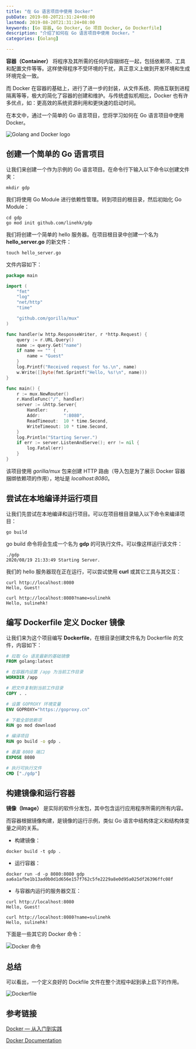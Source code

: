 ```yaml
---
title: "在 Go 语言项目中使用 Docker"
pubDate: 2019-08-20T21:31:24+08:00
lastmod: 2019-08-20T21:31:24+08:00
keywords: [Go 容器, Go Docker, Go 项目 Docker, Go Dockerfile]
description: "介绍了如何在 Go 语言项目中使用 Docker。"
categories: [Golang]

---
```


**容器（Container）** 将程序及其所需的任何内容捆绑在一起，包括依赖项、工具和配置文件等等。这样使得程序不受环境的干扰，真正意义上做到开发环境和生成环境完全一致。

而 Docker 在容器的基础上，进行了进一步的封装，从文件系统、网络互联到进程隔离等等，极大的简化了容器的创建和维护。与传统虚拟机相比，Docker 也有许多优点，如：更高效的系统资源利用和更快速的启动时间。

在本文中，通过一个简单的 Go 语言项目，您将学习如何在 Go 语言项目中使用 Docker。

<!--more-->

![Golang and Docker logo](/images/using-docker-on-golang-project/golang-and-docker-logo.webp "Golang and Docker logo")

## 创建一个简单的 Go 语言项目

让我们来创建一个作为示例的 Go 语言项目。在命令行下输入以下命令以创建文件夹：

```shell
mkdir gdp
```

我们将使用 Go Module 进行依赖性管理。转到项目的根目录，然后初始化 Go Module：

```shell
cd gdp
go mod init github.com/linehk/gdp
```

我们将创建一个简单的 hello 服务器。在项目根目录中创建一个名为 **hello_server.go** 的新文件：

```shell
touch hello_server.go
```

文件内容如下：

```go
package main

import (
	"fmt"
	"log"
	"net/http"
	"time"

	"github.com/gorilla/mux"
)

func handler(w http.ResponseWriter, r *http.Request) {
	query := r.URL.Query()
	name := query.Get("name")
	if name == "" {
		name = "Guest"
	}
	log.Printf("Received request for %s.\n", name)
	w.Write([]byte(fmt.Sprintf("Hello, %s!\n", name)))
}

func main() {
	r := mux.NewRouter()
	r.HandleFunc("/", handler)
	server := &http.Server{
		Handler:      r,
		Addr:         ":8080",
		ReadTimeout:  10 * time.Second,
		WriteTimeout: 10 * time.Second,
	}
	log.Println("Starting Server.")
	if err := server.ListenAndServe(); err != nil {
		log.Fatal(err)
	}
}
```

该项目使用 *gorilla/mux* 包来创建 HTTP 路由（导入包是为了展示 Docker 容器捆绑依赖项的作用），地址是 *localhost:8080*。

## 尝试在本地编译并运行项目

让我们先尝试在本地编译和运行项目。可以在项目根目录输入以下命令来编译项目：

```shell
go build
```

go build 命令将会生成一个名为 **gdp** 的可执行文件。可以像这样运行该文件：

```shell
./gdp
2020/08/19 21:33:49 Starting Server.
```

我们的 hello 服务器现在正在运行，可以尝试使用 **curl** 或其它工具与其交互：

```shell
curl http://localhost:8080
Hello, Guest!
```

```shell
curl http://localhost:8080?name=sulinehk
Hello, sulinehk!
```

## 编写 Dockerfile 定义 Docker 镜像

让我们来为这个项目编写 **Dockerfile**，在根目录创建文件名为 Dockerfile 的文件，内容如下：

```Dockerfile
# 拉取 Go 语言最新的基础镜像
FROM golang:latest

# 在容器内设置 /app 为当前工作目录
WORKDIR /app

# 把文件复制到当前工作目录
COPY . .

# 设置 GOPROXY 环境变量
ENV GOPROXY="https://goproxy.cn"

# 下载全部依赖项
RUN go mod download

# 编译项目
RUN go build -o gdp .

# 暴露 8080 端口
EXPOSE 8080

# 执行可执行文件
CMD ["./gdp"]
```

## 构建镜像和运行容器

**镜像（Image）** 是实际的软件分发包，其中包含运行应用程序所需的所有内容。

而容器根据镜像构建，是镜像的运行示例，类似 Go 语言中结构体定义和结构体变量之间的关系。

* 构建镜像：

```shell
docker build -t gdp .
```

* 运行容器：

```shell
docker run -d -p 8080:8080 gdp
aa6a1afbe1b13ad0b0d1d656e157f762c5fe2229a8e0d95a025df26396ffc08f
```

* 与容器内运行的服务器交互：

```shell
curl http://localhost:8080
Hello, Guest!
```

```shell
curl http://localhost:8080?name=sulinehk
Hello, sulinehk!
```

下面是一些其它的 Docker 命令：

![Docker 命令](/images/using-docker-on-golang-project/docker-command.webp "Docker 命令")

## 总结

可以看出，一个定义良好的 Dockfile 文件在整个流程中起到承上启下的作用。

![Dockerfile](/images/using-docker-on-golang-project/dockerfile.webp "Dockerfile")

## 参考链接

[Docker — 从入门到实践](https://yeasy.gitbooks.io/docker_practice/ "Docker — 从入门到实践")

[Docker Documentation](https://docs.docker.com/ "Docker Documentation")
